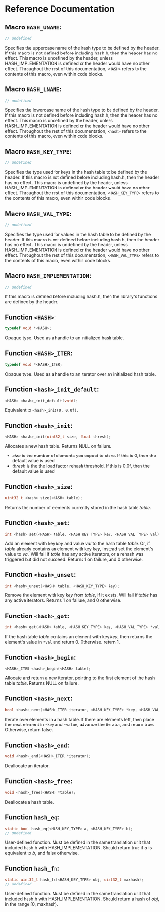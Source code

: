 # Reference Documentation

Macro `HASH_UNAME`:
---
```c
// undefined
```
Specifies the uppercase name of the hash type to be defined by the header. If this macro is not defined before including hash.h, then the header has no effect. This macro is undefined by the header, unless HASH_IMPLEMENTATION is defined or the header would have no other effect. Throughout the rest of this documentation, `<HASH>` refers to the contents of this macro, even within code blocks.

Macro `HASH_LNAME`:
---
```c
// undefined
```
Specifies the lowercase name of the hash type to be defined by the header. If this macro is not defined before including hash.h, then the header has no effect. This macro is undefined by the header, unless HASH_IMPLEMENTATION is defined or the header would have no other effect. Throughout the rest of this documentation, `<hash>` refers to the contents of this macro, even within code blocks.

Macro `HASH_KEY_TYPE`:
---
```c
// undefined
```
Specifies the type used for keys in the hash table to be defined by the header. If this macro is not defined before including hash.h, then the header has no effect. This macro is undefined by the header, unless HASH_IMPLEMENTATION is defined or the header would have no other effect. Throughout the rest of this documentation, `<HASH_KEY_TYPE>` refers to the contents of this macro, even within code blocks.

Macro `HASH_VAL_TYPE`:
---
```c
// undefined
```
Specifies the type used for values in the hash table to be defined by the header. If this macro is not defined before including hash.h, then the header has no effect. This macro is undefined by the header, unless HASH_IMPLEMENTATION is defined or the header would have no other effect. Throughout the rest of this documentation, `<HASH_VAL_TYPE>` refers to the contents of this macro, even within code blocks.

Macro `HASH_IMPLEMENTATION`:
---
```c
// undefined
```
If this macro is defined before including hash.h, then the library's functions are defined by the header.

Function `<HASH>`:
---
```c
typedef void *<HASH>;
```
Opaque type. Used as a handle to an initialized hash table.

Function `<HASH>_ITER`:
---
```c
typedef void *<HASH>_ITER;
```
Opaque type. Used as a handle to an iterator over an initialized hash table.

Function `<hash>_init_default`:
---
```c
<HASH> <hash>_init_default(void);
```
Equivalent to `<hash>_init(0, 0.0f)`.

Function `<hash>_init`:
---
```c
<HASH> <hash>_init(uint32_t size, float thresh);
```
Allocates a new hash table. Returns NULL on failure.
 - *size* is the number of elements you expect to store. If this is 0, then the default value is used.
 - *thresh* is the the load factor rehash threshold. If this is 0.0f, then the default value is used.

Function `<hash>_size`:
---
```c
uint32_t <hash>_size(<HASH> table);
```
Returns the number of elements currently stored in the hash table *table*.

Function `<hash>_set`:
---
```c
int <hash>_set(<HASH> table, <HASH_KEY_TYPE> key, <HASH_VAL_TYPE> val);
```
Add an element with key *key* and value *val* to the hash table *table*. Or, if *table* already contains an element with key *key*, instead set the element's value to *val*. Will fail if *table* has any active iterators, or a rehash was triggered but did not succeed. Returns 1 on failure, and 0 otherwise.

Function `<hash>_unset`:
---
```c
int <hash>_unset(<HASH> table, <HASH_KEY_TYPE> key);
```
Remove the element with key *key* from *table*, if it exists. Will fail if *table* has any active iterators. Returns 1 on failure, and 0 otherwise.

Function `<hash>_get`:
---
```c
int <hash>_get(<HASH> table, <HASH_KEY_TYPE> key, <HASH_VAL_TYPE> *val);
```
If the hash table *table* contains an element with key *key*, then returns the element's value in `*val` and return 0. Otherwise, return 1.

Function `<hash>_begin`:
---
```c
<HASH>_ITER <hash>_begin(<HASH> table);
```
Allocate and return a new iterator, pointing to the first element of the hash table *table*. Returns NULL on failure.

Function `<hash>_next`:
---
```c
bool <hash>_next(<HASH>_ITER iterator, <HASH_KEY_TYPE> *key, <HASH_VAL_TYPE> *val);
```
Iterate over elements in a hash table. If there are elements left, then place the next element in `*key` and `*value`, advance the iterator, and return true. Otherwise, return false.

Function `<hash>_end`:
---
```c
void <hash>_end(<HASH>_ITER *iterator);
```
Deallocate an iterator.

Function `<hash>_free`:
---
```c
void <hash>_free(<HASH> *table);
```
Deallocate a hash table.

Function `hash_eq`:
---
```c
static bool hash_eq(<HASH_KEY_TYPE> a, <HASH_KEY_TYPE> b);
// undefined
```
User-defined function. Must be defined in the same translation unit that included hash.h with HASH_IMPLEMENTATION. Should return true if *a* is equivalent to *b*, and false otherwise.

Function `hash_fn`:
---
```c
static uint32_t hash_fn(<HASH_KEY_TYPE> obj, uint32_t maxhash);
// undefined
```
User-defined function. Must be defined in the same translation unit that included hash.h with HASH_IMPLEMENTATION. Should return a hash of *obj*, in the range [0, maxhash).

